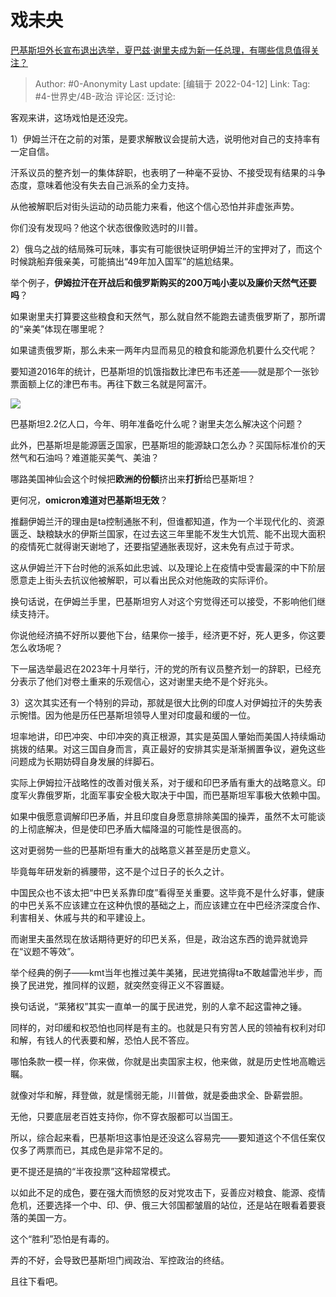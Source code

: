 # 戏未央
[巴基斯坦外长宣布退出选举，夏巴兹·谢里夫成为新一任总理，有哪些信息值得关注？](https://www.zhihu.com/question/527328172/answer/2435917443)

> Author: #0-Anonymity
> Last update: [编辑于 2022-04-12]
> Link:
> Tag: #4-世界史/4B-政治
> 评论区:
> 泛讨论:

客观来讲，这场戏怕是还没完。

1）伊姆兰汗在之前的对策，是要求解散议会提前大选，说明他对自己的支持率有一定自信。

汗系议员的整齐划一的集体辞职，也表明了一种毫不妥协、不接受现有结果的斗争态度，意味着他没有失去自己派系的全力支持。

从他被解职后对街头运动的动员能力来看，他这个信心恐怕并非虚张声势。

你们没有发现吗？他这个状态很像败选时的川普。

2）俄乌之战的结局殊可玩味，事实有可能很快证明伊姆兰汗的宝押对了，而这个时候跳船弃俄亲美，可能搞出“49年加入国军”的尴尬结果。

举个例子，**伊姆拉汗在开战后和俄罗斯购买的200万吨小麦以及廉价天然气还要吗**？

如果谢里夫打算要这些粮食和天然气，那么就自然不能跑去谴责俄罗斯了，那所谓的“亲美”体现在哪里呢？

如果谴责俄罗斯，那么未来一两年内显而易见的粮食和能源危机要什么交代呢？

要知道2016年的统计，巴基斯坦的饥饿指数比津巴布韦还差——就是那个一张钞票面额上亿的津巴布韦。再往下数三名就是阿富汗。

![](https://pic2.zhimg.com/50/v2-b55dd5826cf32c5394e56000d7de3aa8_720w.jpg?source=1940ef5c)

巴基斯坦2.2亿人口，今年、明年准备吃什么呢？谢里夫怎么解决这个问题？

此外，巴基斯坦是能源匮乏国家，巴基斯坦的能源缺口怎么办？买国际标准价的天然气和石油吗？难道能买美气、美油？

哪路美国神仙会这个时候把**欧洲的份额**挤出来**打折**给巴基斯坦？

更何况，**omicron难道对巴基斯坦无效**？

推翻伊姆兰汗的理由是ta控制通胀不利，但谁都知道，作为一个半现代化的、资源匮乏、缺粮缺水的伊斯兰国家，在过去这三年里能不发生大饥荒、能不出现大面积的疫情死亡就得谢天谢地了，还要指望通胀表现好，这未免有点过于苛求。

这从伊姆兰汗下台时他的派系如此忠诚、以及理论上在疫情中受害最深的中下阶层愿意走上街头去抗议他被解职，可以看出民众对他施政的实际评价。

换句话说，在伊姆兰手里，巴基斯坦穷人对这个穷觉得还可以接受，不影响他们继续支持汗。

你说他经济搞不好所以要他下台，结果你一接手，经济更不好，死人更多，你这要怎么收场呢？

下一届选举最迟在2023年十月举行，汗的党的所有议员整齐划一的辞职，已经充分表示了他们对卷土重来的乐观信心，这对谢里夫绝不是个好兆头。

3）这次其实还有一个特别的异动，那就是很大比例的印度人对伊姆拉汗的失势表示惋惜。因为他是历任巴基斯坦领导人里对印度最和缓的一位。

坦率地讲，印巴冲突、中印冲突的真正根源，其实是英国人肇始而美国人持续煽动挑拨的结果。对这三国自身而言，真正最好的安排其实是渐渐搁置争议，避免这些问题成为长期妨碍自身发展的绊脚石。

实际上伊姆拉汗战略性的改善对俄关系，对于缓和印巴矛盾有重大的战略意义。印度军火靠俄罗斯，北面军事安全极大取决于中国，而巴基斯坦军事极大依赖中国。

如果中俄愿意调解印巴矛盾，并且印度自身愿意排除美国的操弄，虽然不太可能谈的上彻底解决，但是使印巴矛盾大幅降温的可能性是很高的。

这对更弱势一些的巴基斯坦有重大的战略意义甚至是历史意义。

毕竟每年研发新的裤腰带，这不是个过日子的长久之计。

中国民众也不该太把“中巴关系靠印度”看得至关重要。这毕竟不是什么好事，健康的中巴关系不应该建立在这种仇恨的基础之上，而应该建立在中巴经济深度合作、利害相关、休戚与共的和平建设上。

而谢里夫虽然现在放话期待更好的印巴关系，但是，政治这东西的诡异就诡异在“议题不等效”。

举个经典的例子——kmt当年也推过美牛美猪，民进党搞得ta不敢越雷池半步，而换了民进党，推同样的议题，就突然变得正义不容置疑。

换句话说，“莱猪权”其实一直单一的属于民进党，别的人拿不起这雷神之锤。

同样的，对印缓和权恐怕也同样是有主的。也就是只有穷苦人民的领袖有权利对印和解，有钱人的代表要和解，恐怕人民不答应。

哪怕条款一模一样，你来做，你就是出卖国家主权，他来做，就是历史性地高瞻远瞩。

就像对华和解，拜登做，就是懦弱无能，川普做，就是委曲求全、卧薪尝胆。

无他，只要底层老百姓支持你，你不穿衣服都可以当国王。

所以，综合起来看，巴基斯坦这事怕是还没这么容易完——要知道这个不信任案仅仅多了两票而已，其成色是非常不足的。

更不提还是搞的“半夜投票”这种超常模式。

以如此不足的成色，要在强大而愤怒的反对党攻击下，妥善应对粮食、能源、疫情危机，还要选择一个中、印、伊、俄三大邻国都皱眉的站位，还是站在眼看着要衰落的美国一方。

这个“胜利”恐怕是有毒的。

弄的不好，会导致巴基斯坦门阀政治、军控政治的终结。

且往下看吧。
